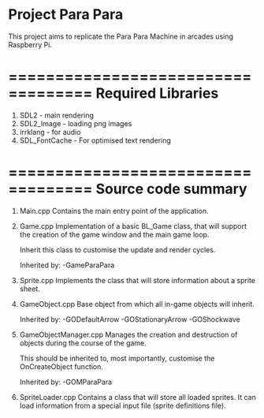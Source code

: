 Project Para Para
===================================

This project aims to replicate the Para Para Machine
in arcades using Raspberry Pi.

===================================
Required Libraries
===================================

1. SDL2             - main rendering
2. SDL2_Image       - loading png images
3. irrklang         - for audio
4. SDL_FontCache    - For optimised text rendering

===================================
Source code summary
===================================

1. Main.cpp
    Contains the main entry point of the application.

2. Game.cpp
    Implementation of a basic BL_Game class, that
    will support the creation of the game window
    and the main game loop.

    Inherit this class to customise the update
    and render cycles.

    Inherited by:
    -GameParaPara

3. Sprite.cpp
    Implements the class that will store information
    about a sprite sheet.

4. GameObject.cpp
    Base object from which all in-game objects will
    inherit.

    Inherited by:
    -GODefaultArrow
    -GOStationaryArrow
    -GOShockwave

5. GameObjectManager.cpp
    Manages the creation and destruction of objects
    during the course of the game.

    This should be inherited to, most importantly,
    customise the OnCreateObject function.

    Inherited by:
    -GOMParaPara

6. SpriteLoader.cpp
    Contains a class that will store all loaded
    sprites. It can load information from a special
    input file (sprite definitions file).

